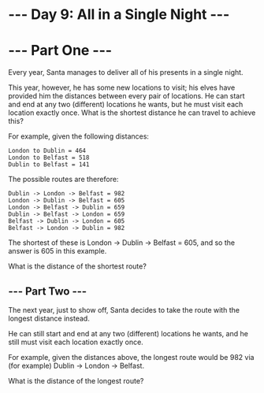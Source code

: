 # --- Day 9: All in a Single Night ---
# --- Part One ---
Every year, Santa manages to deliver all of his presents in a single night.

This year, however, he has some new locations to visit; his elves have provided him the distances between every pair of locations. He can start and end at any two (different) locations he wants, but he must visit each location exactly once. What is the shortest distance he can travel to achieve this?

For example, given the following distances:

`London to Dublin = 464`\
`London to Belfast = 518`\
`Dublin to Belfast = 141`

The possible routes are therefore:

`Dublin -> London -> Belfast = 982`\
`London -> Dublin -> Belfast = 605`\
`London -> Belfast -> Dublin = 659`\
`Dublin -> Belfast -> London = 659`\
`Belfast -> Dublin -> London = 605`\
`Belfast -> London -> Dublin = 982`

The shortest of these is London -> Dublin -> Belfast = 605, and so the answer is 605 in this example.

What is the distance of the shortest route?

## --- Part Two ---
The next year, just to show off, Santa decides to take the route with the longest distance instead.

He can still start and end at any two (different) locations he wants, and he still must visit each location exactly once.

For example, given the distances above, the longest route would be 982 via (for example) Dublin -> London -> Belfast.

What is the distance of the longest route?